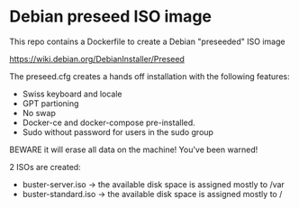 # Debian preseed ISO image

This repo contains a Dockerfile to create a Debian "preseeded" ISO image

https://wiki.debian.org/DebianInstaller/Preseed

The preseed.cfg creates a hands off installation with the following features:

* Swiss keyboard and locale
* GPT partioning
* No swap
* Docker-ce and docker-compose pre-installed.
* Sudo without password for users in the sudo group

BEWARE it will erase all data on the machine!
You've been warned!

2 ISOs are created:
* buster-server.iso -> the available disk space is assigned mostly to /var
* buster-standard.iso -> the available disk space is assigned mostly to /
